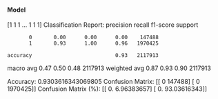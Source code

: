 #### Model
[1 1 1 ... 1 1 1]
Classification Report:
              precision    recall  f1-score   support

           0       0.00      0.00      0.00    147488
           1       0.93      1.00      0.96   1970425

    accuracy                           0.93   2117913
   macro avg       0.47      0.50      0.48   2117913
weighted avg       0.87      0.93      0.90   2117913

Accuracy: 0.9303616343069805
Confusion Matrix:
[[      0  147488]
 [      0 1970425]]
Confusion Matrix (%):
[[ 0.          6.96383657]
 [ 0.         93.03616343]]
